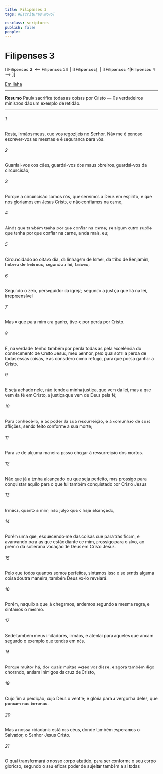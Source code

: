 ```yaml
---
title: Filipenses 3
tags: #Escrituras\NovoT

cssclass: scriptures
publish: false
people:
---
```


# Filipenses 3
[[Filipenses 2| <-- Filipenses 2]] | [[Filipenses]] | [[Filipenses 4|Filipenses 4 --> ]]

[Em linha](https://churchofjesuschrist.org/study/scriptures/nt/philip/3?lang=por)

---
__Resumo__
Paulo sacrifica todas as coisas por Cristo — Os verdadeiros ministros dão um exemplo de retidão.

---
###### 1 
Resta, irmãos meus, que vos regozijeis no Senhor. Não me é penoso escrever-vos as mesmas  e é segurança para vós.

###### 2 
Guardai-vos dos cães, guardai-vos dos maus obreiros, guardai-vos da circuncisão;

###### 3 
Porque a circuncisão somos nós, que servimos a Deus em espírito, e que nos gloriamos em Jesus Cristo, e não confiamos na carne,

###### 4 
Ainda que também tenha por que confiar na carne; se algum outro supõe que tenha por que confiar na carne, ainda mais, eu;

###### 5 
Circuncidado ao oitavo dia, da linhagem de Israel, da tribo de Benjamim, hebreu de hebreus; segundo a lei, fariseu;

###### 6 
Segundo o zelo, perseguidor da igreja; segundo a justiça que há na lei, irrepreensível.

###### 7 
Mas o que para mim era ganho, tive-o por perda por  Cristo.

###### 8 
E, na verdade, tenho também por perda todas as  pela excelência do conhecimento de Cristo Jesus, meu Senhor, pelo qual sofri a perda de todas essas coisas, e as considero como refugo, para que possa ganhar a Cristo.

###### 9 
E seja achado nele, não tendo a minha justiça, que vem da lei, mas a que vem da fé em Cristo,  a justiça que vem de Deus pela fé;

###### 10 
Para conhecê-lo, e ao poder da sua ressurreição, e à comunhão de suas aflições, sendo feito conforme a sua morte;

###### 11 
Para  se de alguma maneira posso chegar à ressurreição dos mortos.

###### 12 
Não que já a tenha alcançado, ou que seja perfeito, mas prossigo para conquistar aquilo para o que fui também conquistado por Cristo Jesus.

###### 13 
Irmãos, quanto a mim, não julgo que o haja alcançado;

###### 14 
Porém uma  que, esquecendo-me das coisas que para trás ficam, e avançando para as que estão diante de mim, prossigo para o alvo, ao prêmio da soberana vocação de Deus em Cristo Jesus.

###### 15 
Pelo que todos quantos  somos perfeitos, sintamos isso  e se sentis alguma coisa doutra maneira, também Deus vo-lo revelará.

###### 16 
Porém, naquilo a que já chegamos, andemos segundo a mesma regra, e sintamos o mesmo.

###### 17 
Sede também meus imitadores, irmãos, e atentai para aqueles que andam segundo o exemplo que tendes em nós.

###### 18 
Porque muitos há, dos quais muitas vezes vos disse, e agora também digo chorando,  andam  inimigos da cruz de Cristo,

###### 19 
Cujo fim  a perdição; cujo Deus  o ventre; e  glória  para a vergonha deles, que  pensam nas  terrenas.

###### 20 
Mas a nossa cidadania está nos céus, donde também esperamos o Salvador, o Senhor Jesus Cristo.

###### 21 
O qual transformará o nosso corpo abatido, para ser conforme o seu corpo glorioso, segundo o seu eficaz poder de sujeitar também a si todas 

